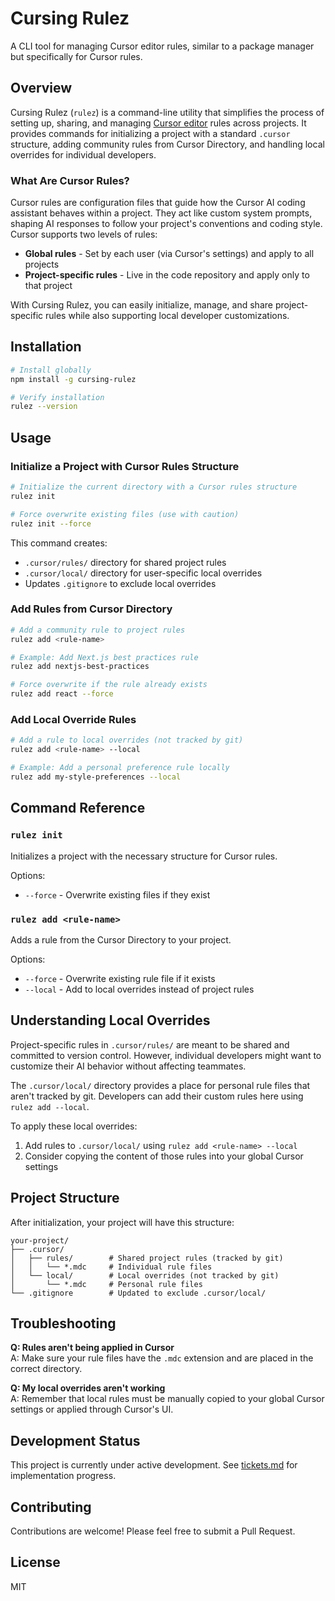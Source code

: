 # Cursing Rulez

A CLI tool for managing Cursor editor rules, similar to a package manager but specifically for Cursor rules.

## Overview

Cursing Rulez (`rulez`) is a command-line utility that simplifies the process of setting up, sharing, and managing [Cursor editor](https://cursor.sh/) rules across projects. It provides commands for initializing a project with a standard `.cursor` structure, adding community rules from Cursor Directory, and handling local overrides for individual developers.

### What Are Cursor Rules?

Cursor rules are configuration files that guide how the Cursor AI coding assistant behaves within a project. They act like custom system prompts, shaping AI responses to follow your project's conventions and coding style. Cursor supports two levels of rules:

- **Global rules** - Set by each user (via Cursor's settings) and apply to all projects
- **Project-specific rules** - Live in the code repository and apply only to that project

With Cursing Rulez, you can easily initialize, manage, and share project-specific rules while also supporting local developer customizations.

## Installation

```bash
# Install globally
npm install -g cursing-rulez

# Verify installation
rulez --version
```

## Usage

### Initialize a Project with Cursor Rules Structure

```bash
# Initialize the current directory with a Cursor rules structure
rulez init

# Force overwrite existing files (use with caution)
rulez init --force
```

This command creates:

- `.cursor/rules/` directory for shared project rules
- `.cursor/local/` directory for user-specific local overrides
- Updates `.gitignore` to exclude local overrides

### Add Rules from Cursor Directory

```bash
# Add a community rule to project rules
rulez add <rule-name>

# Example: Add Next.js best practices rule
rulez add nextjs-best-practices

# Force overwrite if the rule already exists
rulez add react --force
```

### Add Local Override Rules

```bash
# Add a rule to local overrides (not tracked by git)
rulez add <rule-name> --local

# Example: Add a personal preference rule locally
rulez add my-style-preferences --local
```

## Command Reference

### `rulez init`

Initializes a project with the necessary structure for Cursor rules.

Options:

- `--force` - Overwrite existing files if they exist

### `rulez add <rule-name>`

Adds a rule from the Cursor Directory to your project.

Options:

- `--force` - Overwrite existing rule file if it exists
- `--local` - Add to local overrides instead of project rules

## Understanding Local Overrides

Project-specific rules in `.cursor/rules/` are meant to be shared and committed to version control. However, individual developers might want to customize their AI behavior without affecting teammates.

The `.cursor/local/` directory provides a place for personal rule files that aren't tracked by git. Developers can add their custom rules here using `rulez add --local`.

To apply these local overrides:

1. Add rules to `.cursor/local/` using `rulez add <rule-name> --local`
2. Consider copying the content of those rules into your global Cursor settings

## Project Structure

After initialization, your project will have this structure:

```
your-project/
├── .cursor/
│   ├── rules/        # Shared project rules (tracked by git)
│   │   └── *.mdc     # Individual rule files
│   └── local/        # Local overrides (not tracked by git)
│       └── *.mdc     # Personal rule files
└── .gitignore        # Updated to exclude .cursor/local/
```

## Troubleshooting

**Q: Rules aren't being applied in Cursor**  
A: Make sure your rule files have the `.mdc` extension and are placed in the correct directory.

**Q: My local overrides aren't working**  
A: Remember that local rules must be manually copied to your global Cursor settings or applied through Cursor's UI.

## Development Status

This project is currently under active development. See [tickets.md](tickets.md) for implementation progress.

## Contributing

Contributions are welcome! Please feel free to submit a Pull Request.

## License

MIT
